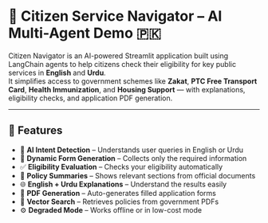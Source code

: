 # 🧭 Citizen Service Navigator – AI Multi-Agent Demo 🇵🇰

Citizen Navigator is an AI-powered Streamlit application built using LangChain agents to help citizens check their eligibility for key public services in **English** and **Urdu**.  
It simplifies access to government schemes like **Zakat**, **PTC Free Transport Card**, **Health Immunization**, and **Housing Support** — with explanations, eligibility checks, and application PDF generation.

---

## 🚀 Features

- 🤖 **AI Intent Detection** – Understands user queries in English or Urdu  
- 🧠 **Dynamic Form Generation** – Collects only the required information  
- ✅ **Eligibility Evaluation** – Checks your eligibility automatically  
- 📜 **Policy Summaries** – Shows relevant sections from official documents  
- 🌐 **English + Urdu Explanations** – Understand the results easily  
- 📄 **PDF Generation** – Auto-generates filled application forms  
- 🧠 **Vector Search** – Retrieves policies from government PDFs  
- ⚙️ **Degraded Mode** – Works offline or in low-cost mode  

